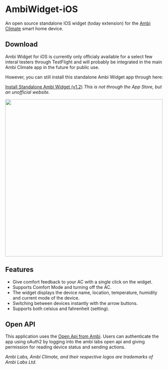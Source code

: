 # AmbiWidget-iOS
An open source standalone IOS widget (today extension) for the [Ambi Climate](http://www.ambiclimate.com) smart home device.

## Download
Ambi Widget for iOS is currently only officialy available for a select few interal testers through TestFlight and will probably be integrated in the main Ambi Climate app in the future for public use.

However, you can still install this standalone Ambi Widget app through here:

[Install Standalone Ambi Widget (v1.2)](http://www.brandonyuen.nl/apps/ios/ambiwidget/download)
*This is not through the App Store, but an unofficial website.*

<img src="https://raw.githubusercontent.com/TongLaiCha/AmbiWidget-iOS/Screenshots/preview_image.jpeg" height="500">

## Features
* Give comfort feedback to your AC with a single click on the widget.
* Supports Comfort Mode and turning off the AC.
* The widget displays the device name, location, temperature, humidity and current mode of the device.
* Switching between devices instantly with the arrow buttons.
* Supports both celsius and fahrenheit (setting).

## Open API
This application uses the [Open Api from Ambi](https://api.ambiclimate.com). Users can authenticate the app using oAuth2 by logging into the ambi labs open api and giving permission for reading device status and sending actions.

*Ambi Labs, Ambi Climate, and their respective logos are trademarks of Ambi Labs Ltd.*
